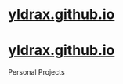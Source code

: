 # [yldrax.github.io](https://yldrax.github.io)
# <a href="https://yldrax.github.io" target="_blank" rel="noopener noreferrer">yldrax.github.io</a>

Personal Projects
